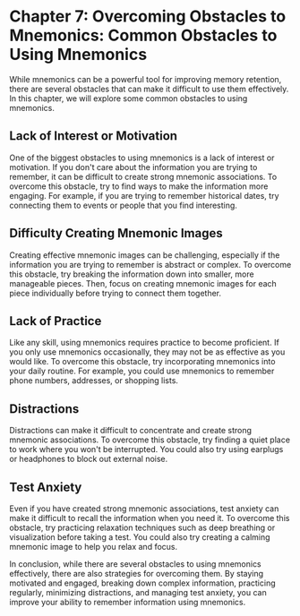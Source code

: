 Chapter 7: Overcoming Obstacles to Mnemonics: Common Obstacles to Using Mnemonics
=================================================================================

While mnemonics can be a powerful tool for improving memory retention, there are several obstacles that can make it difficult to use them effectively. In this chapter, we will explore some common obstacles to using mnemonics.

Lack of Interest or Motivation
------------------------------

One of the biggest obstacles to using mnemonics is a lack of interest or motivation. If you don't care about the information you are trying to remember, it can be difficult to create strong mnemonic associations. To overcome this obstacle, try to find ways to make the information more engaging. For example, if you are trying to remember historical dates, try connecting them to events or people that you find interesting.

Difficulty Creating Mnemonic Images
-----------------------------------

Creating effective mnemonic images can be challenging, especially if the information you are trying to remember is abstract or complex. To overcome this obstacle, try breaking the information down into smaller, more manageable pieces. Then, focus on creating mnemonic images for each piece individually before trying to connect them together.

Lack of Practice
----------------

Like any skill, using mnemonics requires practice to become proficient. If you only use mnemonics occasionally, they may not be as effective as you would like. To overcome this obstacle, try incorporating mnemonics into your daily routine. For example, you could use mnemonics to remember phone numbers, addresses, or shopping lists.

Distractions
------------

Distractions can make it difficult to concentrate and create strong mnemonic associations. To overcome this obstacle, try finding a quiet place to work where you won't be interrupted. You could also try using earplugs or headphones to block out external noise.

Test Anxiety
------------

Even if you have created strong mnemonic associations, test anxiety can make it difficult to recall the information when you need it. To overcome this obstacle, try practicing relaxation techniques such as deep breathing or visualization before taking a test. You could also try creating a calming mnemonic image to help you relax and focus.

In conclusion, while there are several obstacles to using mnemonics effectively, there are also strategies for overcoming them. By staying motivated and engaged, breaking down complex information, practicing regularly, minimizing distractions, and managing test anxiety, you can improve your ability to remember information using mnemonics.
